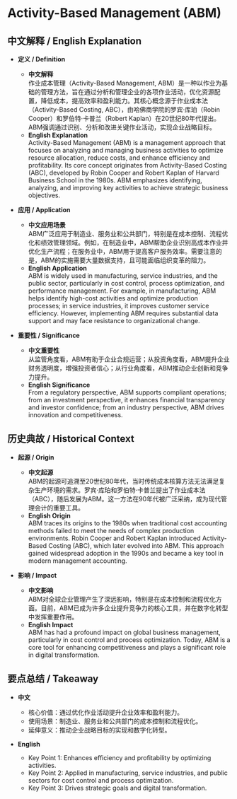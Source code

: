 # Activity-Based Management (ABM)

## 中文解释 / English Explanation

* **定义 / Definition**  
  - **中文解释**  
    作业成本管理（Activity-Based Management, ABM）是一种以作业为基础的管理方法，旨在通过分析和管理企业的各项作业活动，优化资源配置，降低成本，提高效率和盈利能力。其核心概念源于作业成本法（Activity-Based Costing, ABC），由哈佛商学院的罗宾·库珀（Robin Cooper）和罗伯特·卡普兰（Robert Kaplan）在20世纪80年代提出。ABM强调通过识别、分析和改进关键作业活动，实现企业战略目标。  
  - **English Explanation**  
    Activity-Based Management (ABM) is a management approach that focuses on analyzing and managing business activities to optimize resource allocation, reduce costs, and enhance efficiency and profitability. Its core concept originates from Activity-Based Costing (ABC), developed by Robin Cooper and Robert Kaplan of Harvard Business School in the 1980s. ABM emphasizes identifying, analyzing, and improving key activities to achieve strategic business objectives.

* **应用 / Application**  
  - **中文应用场景**  
    ABM广泛应用于制造业、服务业和公共部门，特别是在成本控制、流程优化和绩效管理领域。例如，在制造业中，ABM帮助企业识别高成本作业并优化生产流程；在服务业中，ABM用于提高客户服务效率。需要注意的是，ABM的实施需要大量数据支持，且可能面临组织变革的阻力。  
  - **English Application**  
    ABM is widely used in manufacturing, service industries, and the public sector, particularly in cost control, process optimization, and performance management. For example, in manufacturing, ABM helps identify high-cost activities and optimize production processes; in service industries, it improves customer service efficiency. However, implementing ABM requires substantial data support and may face resistance to organizational change.

* **重要性 / Significance**  
  - **中文重要性**  
    从监管角度看，ABM有助于企业合规运营；从投资角度看，ABM提升企业财务透明度，增强投资者信心；从行业角度看，ABM推动企业创新和竞争力提升。  
  - **English Significance**  
    From a regulatory perspective, ABM supports compliant operations; from an investment perspective, it enhances financial transparency and investor confidence; from an industry perspective, ABM drives innovation and competitiveness.

## 历史典故 / Historical Context

* **起源 / Origin**  
  - **中文起源**  
    ABM的起源可追溯至20世纪80年代，当时传统成本核算方法无法满足复杂生产环境的需求。罗宾·库珀和罗伯特·卡普兰提出了作业成本法（ABC），随后发展为ABM。这一方法在90年代被广泛采纳，成为现代管理会计的重要工具。  
  - **English Origin**  
    ABM traces its origins to the 1980s when traditional cost accounting methods failed to meet the needs of complex production environments. Robin Cooper and Robert Kaplan introduced Activity-Based Costing (ABC), which later evolved into ABM. This approach gained widespread adoption in the 1990s and became a key tool in modern management accounting.

* **影响 / Impact**  
  - **中文影响**  
    ABM对全球企业管理产生了深远影响，特别是在成本控制和流程优化方面。目前，ABM已成为许多企业提升竞争力的核心工具，并在数字化转型中发挥重要作用。  
  - **English Impact**  
    ABM has had a profound impact on global business management, particularly in cost control and process optimization. Today, ABM is a core tool for enhancing competitiveness and plays a significant role in digital transformation.

## 要点总结 / Takeaway

* **中文**  
  - 核心价值：通过优化作业活动提升企业效率和盈利能力。  
  - 使用场景：制造业、服务业和公共部门的成本控制和流程优化。  
  - 延伸意义：推动企业战略目标的实现和数字化转型。  

* **English**  
  - Key Point 1: Enhances efficiency and profitability by optimizing activities.  
  - Key Point 2: Applied in manufacturing, service industries, and public sectors for cost control and process optimization.  
  - Key Point 3: Drives strategic goals and digital transformation.